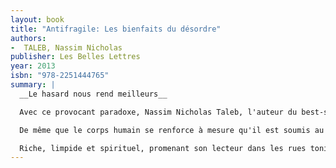 ```yaml
---
layout: book
title: "Antifragile: Les bienfaits du désordre"
authors:
-  TALEB, Nassim Nicholas
publisher: Les Belles Lettres
year: 2013
isbn: "978-2251444765"
summary: |
  __Le hasard nous rend meilleurs__

  Avec ce provocant paradoxe, Nassim Nicholas Taleb, l'auteur du best-seller Le Cygne Noir, nous offre un enseignement d'une portée révolutionnaire: comment non seulement surmonter les cataclysmes de notre temps ces Cygnes Noirs qui fondent sur un homme, une culture, une civilisation, les bouleversent et les réduisent à néant, mais en faire une source de bienfaits.

  De même que le corps humain se renforce à mesure qu'il est soumis au stress et à l'effort, de même que les mouvements populaires grandissent lorsqu ils sont réprimés, de même le vivant en général se développe d'autant mieux qu'il est confronté à des facteurs de désordre, de volatilité ou à quoi que ce soit à même de le troubler. Cette faculté à non seulement tirer profit du chaos mais à en avoir besoin pour devenir meilleur est « l'antifragile », à l'image de l'antique Hydre de Lerne dont les têtes se multipliaient à mesure qu elles étaient coupées.

  Riche, limpide et spirituel, promenant son lecteur dans les rues tonitruantes de Brooklyn, les chemins de la pensée antique, les dédales de l'affaire Kerviel, de la « gauche caviar » ou les méandres des neurosciences avec autant d'aisance et de légèreté profonde, ce livre, dont la science n'est jamais sans conscience, laisse une question en suspens: êtes-vous prêt à devenir antifragile?
---
```

